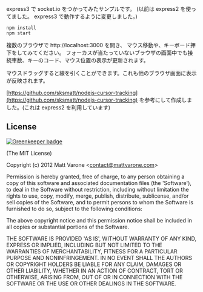 express3 で socket.io をつかってみたサンプルです。
(以前は express2 を使ってました。 express3 で動作するように変更しました。)  

    npm install
    npm start

複数のブラウザで http://localhost:3000 を開き、
マウス移動や、キーボード押下をしてみてください。
フォーカスが当たっていないブラウザの画面中でも接続車数、キーのコード、マウス位置の表示が更新されます。

マウスドラッグすると線を引くことができます。これも他のブラウザ画面に表示が反映されます。  

[https://github.com/sksmatt/nodejs-cursor-tracking](https://github.com/sksmatt/nodejs-cursor-tracking)
を参考にして作成しました。(これは express2 を利用しています)

## License 

[![Greenkeeper badge](https://badges.greenkeeper.io/katoy/socketio_sample.svg)](https://greenkeeper.io/)

(The MIT License)

Copyright (c) 2012 Matt Varone &lt;contact@mattvarone.com&gt;

Permission is hereby granted, free of charge, to any person obtaining
a copy of this software and associated documentation files (the
'Software'), to deal in the Software without restriction, including
without limitation the rights to use, copy, modify, merge, publish,
distribute, sublicense, and/or sell copies of the Software, and to
permit persons to whom the Software is furnished to do so, subject to
the following conditions:

The above copyright notice and this permission notice shall be
included in all copies or substantial portions of the Software.

THE SOFTWARE IS PROVIDED 'AS IS', WITHOUT WARRANTY OF ANY KIND,
EXPRESS OR IMPLIED, INCLUDING BUT NOT LIMITED TO THE WARRANTIES OF
MERCHANTABILITY, FITNESS FOR A PARTICULAR PURPOSE AND NONINFRINGEMENT.
IN NO EVENT SHALL THE AUTHORS OR COPYRIGHT HOLDERS BE LIABLE FOR ANY
CLAIM, DAMAGES OR OTHER LIABILITY, WHETHER IN AN ACTION OF CONTRACT,
TORT OR OTHERWISE, ARISING FROM, OUT OF OR IN CONNECTION WITH THE
SOFTWARE OR THE USE OR OTHER DEALINGS IN THE SOFTWARE.
